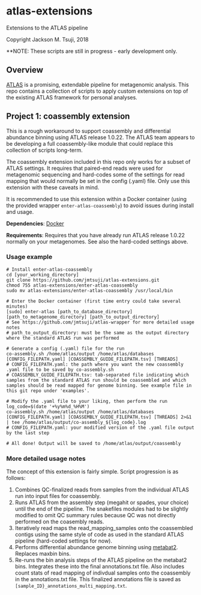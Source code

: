 # atlas-extensions
Extensions to the ATLAS pipeline

Copyright Jackson M. Tsuji, 2018

**NOTE: These scripts are still in progress - early development only.

## Overview

[ATLAS](https://github.com/pnnl/atlas) is a promising, extendable pipeline for metagenomic analysis. This repo contains a collection of scripts to apply custom extensions on top of the existing ATLAS framework for personal analyses.

## Project 1: coassembly extension

This is a rough workaround to support coassembly and differential abundance binning using ATLAS release 1.0.22. The ATLAS team appears to be developing a full coassembly-like module that could replace this collection of scripts long-term.

The coassembly extension included in this repo only works for a subset of ATLAS settings. It requires that paired-end reads were used for metagenomic sequencing and hard-codes some of the settings for read mapping that would normally be set in the config (.yaml) file. Only use this extension with these caveats in mind.

It is recommended to use this extension within a Docker container (using the provided wrapper `enter-atlas-coassembly`) to avoid issues during install and usage.

**Dependencies**: [Docker](https://docs.docker.com/install/#supported-platforms)

**Requirements**: Requires that you have already run ATLAS release 1.0.22 normally on your metagenomes. See also the hard-coded settings above.

### Usage example
```
# Install enter-atlas-coassembly
cd [your_working_directory]
git clone https://github.com/jmtsuji/atlas-extensions.git
chmod 755 atlas-extensions/enter-atlas-coassembly
sudo mv atlas-extensions/enter-atlas-coassembly /usr/local/bin

# Enter the Docker container (first time entry could take several minutes)
[sudo] enter-atlas [path_to_database_directory] [path_to_metagenome_directory] [path_to_output_directory]
# See https://github.com/jmtsuji/atlas-wrapper for more detailed usage notes
# path_to_output_directory: must be the same as the output directory where the standard ATLAS run was performed

# Generate a config (.yaml) file for the run
co-assembly.sh /home/atlas/output /home/atlas/databases [CONFIG_FILEPATH.yaml] [COASSEMBLY_GUIDE_FILEPATH.tsv] [THREADS]
# CONFIG_FILEPATH.yaml: the path where you want the new coassembly .yaml file to be saved by co-assembly.sh
# COASSEMBLY_GUIDE_FILEPATH.tsv: tab-separated file indicating which samples from the standard ATLAS run should be coassembled and which samples should be read mapped for genome binning. See example file in this git repo under 'examples'.

# Modify the .yaml file to your liking, then perform the run
log_code=$(date '+%y%m%d_%H%M')
co-assembly.sh /home/atlas/output /home/atlas/databases [CONFIG_FILEPATH.yaml] [COASSEMBLY_GUIDE_FILEPATH.tsv] [THREADS] 2>&1 | tee /home/atlas/output/co-assembly_${log_code}.log
# CONFIG_FILEPATH.yaml: your modified version of the .yaml file output by the last step

# All done! Output will be saved to /home/atlas/output/coassembly

```

### More detailed usage notes
The concept of this extension is fairly simple. Script progression is as follows:
1. Combines QC-finalized reads from samples from the individual ATLAS run into input files for coassembly.
2. Runs ATLAS from the assembly step (megahit or spades, your choice) until the end of the pipeline. The snakefiles modules had to be slightly modified to omit QC summary rules because QC was not directly performed on the coasembly reads.
3. Iteratively read maps the read_mapping_samples onto the coassembled contigs using the same style of code as used in the standard ATLAS pipeline (hard-coded settings for now).
4. Performs differential abundance genome binning using [metabat2](https://bitbucket.org/berkeleylab/metabat). Replaces maxbin bins.
5. Re-runs the bin analysis steps of the ATLAS pipeline on the metabat2 bins. Integrates these into the final annotations.txt file. Also includes count stats of read mapping of indivdual samples onto the coassembly in the annotations.txt file. This finalized annotations file is saved as `[sample_ID}_annotations_multi_mapping.txt`.


